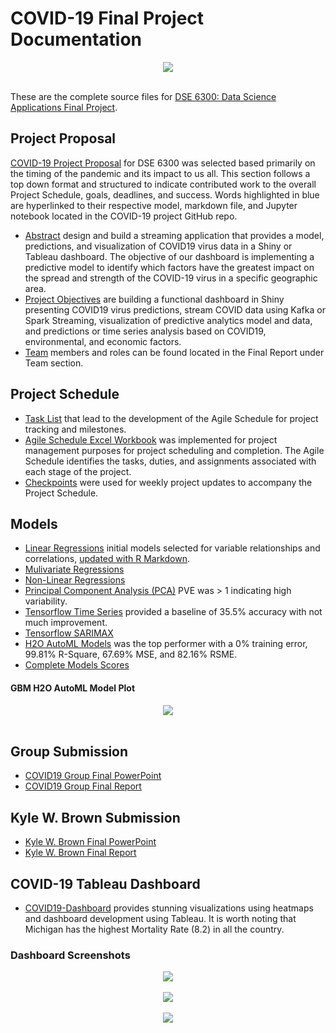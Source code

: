 # COVID-19 Final Project Documentation

<div align="center">
  <img src="https://extension.unh.edu/sites/default/files/field/image/CDC-coronavirus-image-23311-for-web.jpg"><br><br>
</div>

These are the complete source files for 
[DSE 6300: Data Science Applications Final Project](https://github.com/WorldCapital/COVID19-Project).


## Project Proposal

[COVID-19 Project Proposal](https://github.com/WorldCapital/COVID19-Project/blob/master/Kyle_W._Brown_Final_Report_Ppt/COVID19-Project-Proposal/Project-Proposal.pdf) for DSE 6300 was selected based primarily on the timing of the pandemic and its impact to us all. This section follows a top down format and structured to indicate contributed work to the overall Project Schedule, goals, deadlines, and success. Words highlighted in blue are hyperlinked to their respective model, markdown file, and Jupyter notebook located in the COVID-19 project GitHub repo. 

* [Abstract](https://github.com/WorldCapital/COVID19-Project/blob/master/Kyle_W._Brown_Final_Report_Ppt/COVID19-Project-Proposal/Project-Proposal.pdf) design and build a streaming application that provides a model, predictions, and visualization of COVID19 virus data in a Shiny or Tableau dashboard. The objective of our dashboard is implementing a predictive model to identify which factors have the greatest impact on the spread and strength of the COVID-19 virus in a specific geographic area.
* [Project Objectives](https://github.com/WorldCapital/COVID19-Project/blob/master/Kyle_W._Brown_Final_Report_Ppt/COVID19-Project-Proposal/Project-Proposal.pdf) are building a functional dashboard in Shiny presenting COVID19 virus predictions, stream COVID data using Kafka or Spark Streaming, visualization of predictive analytics model and data, and predictions or time series analysis based on COVID19, environmental, and economic factors.
* [Team](https://github.com/WorldCapital/COVID19-Project/blob/master/Kyle_W._Brown_Final_Report_Ppt/COVID19-Project-Proposal/Project-Proposal.pdf) members and roles can be found located in the Final Report under Team section.

## Project Schedule

* [Task List](https://waynestateprod-my.sharepoint.com/:x:/g/personal/gd3384_wayne_edu/EZrStx70RNRFje2QqQLxb5sBPcYu6rPgN7-pRDEK7h4D1A?e=D4Fa5v) that lead to the development of the Agile Schedule for project tracking and milestones. 
* [Agile Schedule Excel Workbook](https://github.com/WorldCapital/COVID19-Project/tree/master/Kyle_W._Brown_Final_Report_Ppt/Agile-Schedule-Excel-Workbook) was implemented for project management purposes for project scheduling and completion. The Agile Schedule identifies the tasks, duties, and assignments associated with each stage of the project.
* [Checkpoints](https://github.com/WorldCapital/COVID19-Project/tree/master/Kyle_W._Brown_Final_Report_Ppt/Checkpoints)
were used for weekly project updates to accompany the Project Schedule. 

## Models

* [Linear Regressions](https://github.com/WorldCapital/COVID19-Project/blob/master/Regression_R)
 initial models selected for variable relationships and correlations, [updated with R Markdown]( https://github.com/WorldCapital/COVID19-Project/blob/master/Update.Rmd).  
* [Mulivariate Regressions](https://github.com/WorldCapital/COVID19-Project/blob/master/Kyle_W._Brown_Final_Report_Ppt/Best-Models-Results/Models-Update-1.Rmd)
* [Non-Linear Regressions](https://github.com/WorldCapital/COVID19-Project/blob/master/Kyle_W._Brown_Final_Report_Ppt/Best-Models-Results/deathsNLM_nyt.R)
* [Principal Component Analysis (PCA)](https://github.com/WorldCapital/COVID19-Project/blob/master/Kyle_W._Brown_Final_Report_Ppt/Best-Models-Results/PCA.R) PVE was > 1 indicating high variability.
* [Tensorflow Time Series](https://github.com/WorldCapital/COVID19-Project/blob/master/COVID_Time_Series%20(1).ipynb)
provided a baseline of 35.5% accuracy with not much improvement.
* [Tensorflow SARIMAX](https://github.com/WorldCapital/COVID19-Project/blob/master/TimeSeriesV2/coronaFinalProject.ipynb) 
* [H2O AutoML Models](https://github.com/WorldCapital/COVID19-Project/blob/master/Kyle_W._Brown_Final_Report_Ppt/Best-Models-Results/gbm-model.R) was the top performer with a 0% training error, 99.81% R-Square, 67.69% MSE, and 82.16% RSME.
* [Complete Models Scores](https://github.com/WorldCapital/COVID19-Project/blob/master/COVID-19/Models%20Final.csv)
 
#### GBM H2O AutoML Model Plot

<div align="center">
  <img src="https://github.com/WorldCapital/COVID19-Project/blob/master/Kyle_W._Brown_Final_Report_Ppt/Best-Models-Results/GBM_H2O_AutoML_model.png"><br><br>
</div>


## Group Submission

* [COVID19 Group Final PowerPoint](https://github.com/WorldCapital/COVID19-Project/blob/master/Group_Submission_Final_Report_Ppt/COVID19-Group-Presentation.pdf)
* [COVID19 Group Final Report](https://github.com/WorldCapital/COVID19-Project/blob/master/Group_Submission_Final_Report_Ppt/Final_Report.pdf)


## Kyle W. Brown Submission

* [Kyle W. Brown Final PowerPoint](https://github.com/WorldCapital/COVID19-Project/blob/master/Kyle_W._Brown_Final_Report_Ppt/Kyle_W._Brown_COIVD19_ppt/Analyzing_COVID-19.pptx)
* [Kyle W. Brown Final Report](https://github.com/WorldCapital/COVID19-Project/blob/master/Kyle_W._Brown_Final_Report_Ppt/Kyle_W._Brown_Final_Report.pdf)

## COVID-19 Tableau Dashboard

* [COVID19-Dashboard](https://github.com/WorldCapital/COVID19-Project/tree/master/Kyle_W._Brown_Final_Report_Ppt/COVID19-Dashboard) provides stunning visualizations using heatmaps and dashboard development using Tableau. It is worth noting that Michigan has the highest Mortality Rate (8.2) in all the country.

### Dashboard Screenshots

<div align="center">
  <img src="https://github.com/WorldCapital/COVID19-Project/blob/master/Kyle_W._Brown_Final_Report_Ppt/COVID19-Dashboard/Screenshots/Homepage.png"><br><br>
</div>

<div align="center">
  <img src="https://github.com/WorldCapital/COVID19-Project/blob/master/Kyle_W._Brown_Final_Report_Ppt/COVID19-Dashboard/Screenshots/page2.png"><br><br>
</div>

<div align="center">
  <img src="https://github.com/WorldCapital/COVID19-Project/blob/master/Kyle_W._Brown_Final_Report_Ppt/COVID19-Dashboard/Screenshots/page3.png"><br><br>
</div>
